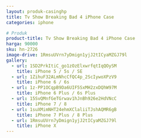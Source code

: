 ```yaml
---
layout: produk-casinghp
title: Tv Show Breaking Bad 4 iPhone Case
categories: iphone

# Produk
product-title: Tv Show Breaking Bad 4 iPhone Case
harga: 90000
sku: hn-2726
image-drive: 1RmsuUVrn7yDmign1yjJ2tICyaMZGJ79l
gallery:
  - url: 1SD2PrkItiC_go1zOzElxwrfqtIqQOySM
    title: iPhone 5 / 5s / SE
  - url: 1ZihuF32ALmNhcCfQC4p_2ScIywoXPzV9
    title: iPhone 6 / 6s
  - url: 1z-PP1OCqpB9Da6UIF5SxMH2zxDQhW97M
    title: iPhone 6 Plus / 6s Plus
  - url: 15SvQMnfGeTGrwav1hJnBh926e2HdVNcC
    title: iPhone 7 / 8
  - url: 1suXMimNHT24ehmXClaliiTJshAQMR6gB
    title: iPhone 7 Plus / 8 Plus
  - url: 1RmsuUVrn7yDmign1yjJ2tICyaMZGJ79l
    title: iPhone X
---
```

